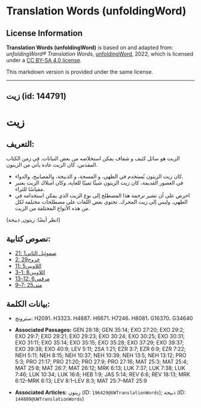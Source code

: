 # Translation Words (unfoldingWord)

## License Information

**Translation Words (unfoldingWord)** is based on and adapted from: _unfoldingWord® Translation Words_, [unfoldingWord](https://unfoldingword.org/utw), 2022, which is licensed under a [CC BY-SA 4.0 license](https://creativecommons.org/licenses/by-sa/4.0/legalcode.en).

This markdown version is provided under the same license.



--------------------------------

## زيت (id: 144791)

زيت
===

التعريف:
--------

الزيت هو سائل كثيف و شفاف يمكن استخلاصه من بعض النباتات. في زمن الكتاب المقدس، كان الزيت عادة يأتي من الزيتون.

* كان زيت الزيتون يُستخدم في الطهي، و المسحة، و الذبيحة، والمصابيح، والدواء.
* في العصور القديمة، كان زيت الزيتون شيئًا ثمينًا للغاية، وكان امتلاك الزيت يعتبر مقياسًا للثراء.
* احرص على أن تشير ترجمة هذا المصطلح إلى نوع الزيت الذي يمكن استخدامه في الطهي، وليس إلى زيت المحرك. تحتوي بعض اللغات على مصطلحات مختلفة لكل من هذه الأنواع المختلفة من الزيت.

(انظر أيضًا: زيتون, ذبيحة)

نصوص كتابية:
------------

* [صموئيل الثاني1 :21](https://ref.ly/2Sam1:21)
* [خروج29 :2](https://ref.ly/Exod29:2)
* [اللاويين5 :11](https://ref.ly/Lev5:11)
* [اللاويين8 :1–3](https://ref.ly/Lev8:1-Lev8:3)
* [مرقس6 :12–13](https://ref.ly/Mark6:12-Mark6:13)
* [متى25 :7–9](https://ref.ly/Matt25:7-Matt25:9)

بيانات الكلمة:
--------------

* سترونج: H2091، H3323، H4887، H6671، H7246، H8081، G16370، G34640

* **Associated Passages:** GEN 28:18; GEN 35:14; EXO 27:20; EXO 29:2; EXO 29:7; EXO 29:21; EXO 29:23; EXO 30:24; EXO 30:25; EXO 30:31; EXO 31:11; EXO 35:14; EXO 35:15; EXO 35:28; EXO 37:29; EXO 39:37; EXO 39:38; EXO 40:9; LEV 5:11; 2SA 1:21; EZR 3:7; EZR 6:9; EZR 7:22; NEH 5:11; NEH 8:15; NEH 10:37; NEH 10:39; NEH 13:5; NEH 13:12; PRO 5:3; PRO 21:17; PRO 21:20; PRO 27:9; PRO 27:16; MAT 25:3; MAT 25:4; MAT 25:8; MAT 26:7; MAT 26:12; MRK 6:13; LUK 7:37; LUK 7:38; LUK 7:46; LUK 10:34; LUK 16:6; HEB 1:9; JAS 5:14; REV 6:6; REV 18:13; MRK 6:12–MRK 6:13; LEV 8:1–LEV 8:3; MAT 25:7–MAT 25:9
* **Associated Articles:** زيتون (ID: `196429@UWTranslationWords`); ذبيحة (ID: `144809@UWTranslationWords`)

